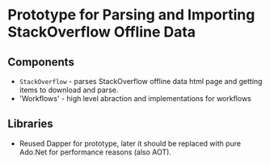 ﻿# Prototype for Parsing and Importing StackOverflow Offline Data

## Components

- `StackOverflow` - parses StackOverflow offline data html page and getting items to download and parse.
- 'Workflows' - high level abraction and implementations for workflows

## Libraries

- Reused Dapper for prototype, later it should be replaced with pure Ado.Net for performance reasons (also AOT).

